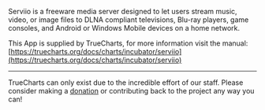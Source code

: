 Serviio is a freeware media server designed to let users stream music, video, or image files to DLNA compliant televisions, Blu-ray players, game consoles, and Android or Windows Mobile devices on a home network.

This App is supplied by TrueCharts, for more information visit the manual: [https://truecharts.org/docs/charts/incubator/serviio](https://truecharts.org/docs/charts/incubator/serviio)

---

TrueCharts can only exist due to the incredible effort of our staff.
Please consider making a [donation](https://truecharts.org/docs/about/sponsor) or contributing back to the project any way you can!
